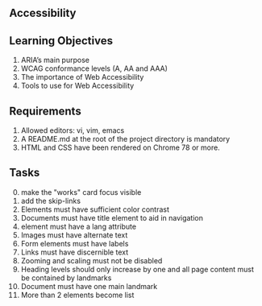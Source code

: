 ## Accessibility

## Learning Objectives
1. ARIA’s main purpose
2. WCAG conformance levels (A, AA and AAA)
3. The importance of Web Accessibility
4. Tools to use for Web Accessibility

## Requirements
1. Allowed editors: vi, vim, emacs
2. A README.md at the root of the project directory is mandatory
3. HTML and CSS have been rendered on Chrome 78 or more.

## Tasks
0. make the "works" card focus visible
1. add the skip-links
2. Elements must have sufficient color contrast
3. Documents must have title element to aid in navigation
4. <html> element must have a lang attribute
5. Images must have alternate text
6. Form elements must have labels
7. Links must have discernible text
8. Zooming and scaling must not be disabled
9. Heading levels should only increase by one and all page content must be contained by landmarks
10. Document must have one main landmark
11. More than 2 elements become list

